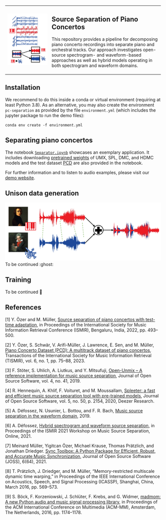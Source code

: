 <table border="0">
  <tr>
    <td><img src="web_content/thumbnail.png" alt="image description" width="1000"></td>
    <td><h2>Source Separation of Piano Concertos</h2>
      This repository provides a pipeline for  decomposing piano concerto recordings into separate piano and orchestral tracks.      
      Our approach investigates open-source spectrogram- and waveform-based approaches as well as hybrid models operating in both spectrogram and waveform domains. 
<br> <br>
</td>
  </tr>
</table>


## Installation

We recommend to do this inside a conda or virtual environment (requiring at least Python 3.8). As an alternative, you may also create the environment ``pc-separation`` as provided by the file ``environment.yml`` (which includes the jupyter package to run the demo files):
```
conda env create -f environment.yml
```

## Separating piano concertos
The notebook [``Separator.ipynb``](https://github.com/yiitozer/pc-separation/blob/master/Separator.ipynb) showcases an exemplary application. It includes downloading [pretrained weights](https://drive.google.com/drive/folders/1-zcdkHWUcfehaTjoxp-eCjAjZevDGxSu) of UMX, SPL, DMC, and HDMC models and the test dataset [PCD](https://www.audiolabs-erlangen.de/resources/MIR/PCD) are also provided in the notebook.

For further information and to listen to audio examples, please visit our [demo website](https://audiolabs-erlangen.de/resources/MIR/2023-PianoConcertoSeparation).


## Unison data generation
<img src="web_content/unison_mixing.png" alt="image description" width="600">
To be continued :ghost:

## Training
To be continued :ghost:


## References

[1] Y. Özer and M. Müller, [Source separation of piano concertos with test-time adaptation](https://audiolabs-erlangen.de/resources/MIR/2022-PianoSep), in Proceedings of the International Society for Music Information Retrieval Conference (ISMIR), Bengaluru, India, 2022, pp. 493–500.

[2] Y. Özer, S. Schwär, V. Arifi-Müller, J. Lawrence, E. Sen, and M. Müller, [Piano Concerto Dataset (PCD): A multitrack dataset of piano concertos](https://www.audiolabs-erlangen.de/resources/MIR/PCD), Transactions of the International Society for Music Information Retrieval (TISMIR), vol. 6, no. 1, pp. 75–88, 2023.

[3] F. Stöter, S. Uhlich, A. Liutkus, and Y. Mitsufuji, [Open-Unmix – A reference implementation for music source separation](https://github.com/sigsep/open-unmix-pytorch), Journal of Open Source Software, vol. 4, no. 41, 2019.

[4] R. Hennequin, A. Khlif, F. Voituret, and M. Moussallam, [Spleeter: a fast and efficient music source separation tool with pre-trained models](https://github.com/deezer/spleeter/tree/master), Journal of Open Source Software, vol. 5, no. 50, p. 2154, 2020, Deezer Research. 

[5] A. Défossez, N. Usunier, L. Bottou, and F. R. Bach, [Music source separation in the waveform domain](https://github.com/facebookresearch/demucs), 2019. 

[6] A. Défossez, [Hybrid spectrogram and waveform source separation](https://github.com/facebookresearch/demucs), in Proceedings of the ISMIR 2021 Workshop on Music Source Separation, Online, 2021.

[7] Meinard Müller, Yigitcan Özer, Michael Krause, Thomas Prätzlich, and Jonathan Driedger. [Sync Toolbox: A Python Package for Efficient, Robust, and Accurate Music Synchronization](https://github.com/meinardmueller/synctoolbox), Journal of Open Source Software (JOSS), 6(64), 2021.

[8] T. Prätzlich, J. Driedger, and M. Müller, “Memory-restricted multiscale dynamic time warping,” in Proceedings of the IEEE International Conference on Acoustics, Speech, and Signal Processing (ICASSP), Shanghai, China, March 2016, pp. 569–573.

[9] S. Böck, F. Korzeniowski, J. Schlüter, F. Krebs, and G. Widmer, [madmom: A new Python audio and music signal processing library](https://github.com/CPJKU/madmom), in Proceedings of the ACM International Conference on Multimedia (ACM-MM), Amsterdam, The Netherlands, 2016, pp. 1174–1178.
